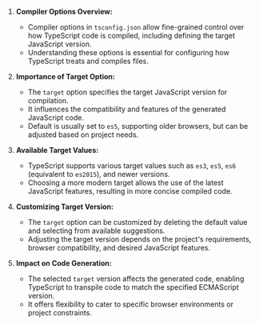 1. **Compiler Options Overview:**

   - Compiler options in `tsconfig.json` allow fine-grained control over how TypeScript code is compiled, including defining the target JavaScript version.
   - Understanding these options is essential for configuring how TypeScript treats and compiles files.

2. **Importance of Target Option:**

   - The `target` option specifies the target JavaScript version for compilation.
   - It influences the compatibility and features of the generated JavaScript code.
   - Default is usually set to `es5`, supporting older browsers, but can be adjusted based on project needs.

3. **Available Target Values:**

   - TypeScript supports various target values such as `es3`, `es5`, `es6` (equivalent to `es2015`), and newer versions.
   - Choosing a more modern target allows the use of the latest JavaScript features, resulting in more concise compiled code.

4. **Customizing Target Version:**

   - The `target` option can be customized by deleting the default value and selecting from available suggestions.
   - Adjusting the target version depends on the project's requirements, browser compatibility, and desired JavaScript features.

5. **Impact on Code Generation:**
   - The selected `target` version affects the generated code, enabling TypeScript to transpile code to match the specified ECMAScript version.
   - It offers flexibility to cater to specific browser environments or project constraints.
